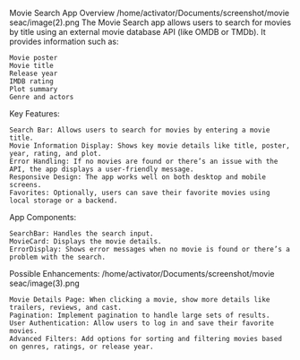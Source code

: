 Movie Search App Overview
/home/activator/Documents/screenshot/movie seac/image(2).png
The Movie Search app allows users to search for movies by title using an external movie database API (like OMDB or TMDb). It provides information such as:

    Movie poster
    Movie title
    Release year
    IMDB rating
    Plot summary
    Genre and actors

Key Features:

    Search Bar: Allows users to search for movies by entering a movie title.
    Movie Information Display: Shows key movie details like title, poster, year, rating, and plot.
    Error Handling: If no movies are found or there’s an issue with the API, the app displays a user-friendly message.
    Responsive Design: The app works well on both desktop and mobile screens.
    Favorites: Optionally, users can save their favorite movies using local storage or a backend.

App Components:

    SearchBar: Handles the search input.
    MovieCard: Displays the movie details.
    ErrorDisplay: Shows error messages when no movie is found or there’s a problem with the search.

Possible Enhancements:
/home/activator/Documents/screenshot/movie seac/image(3).png

    Movie Details Page: When clicking a movie, show more details like trailers, reviews, and cast.
    Pagination: Implement pagination to handle large sets of results.
    User Authentication: Allow users to log in and save their favorite movies.
    Advanced Filters: Add options for sorting and filtering movies based on genres, ratings, or release year.
